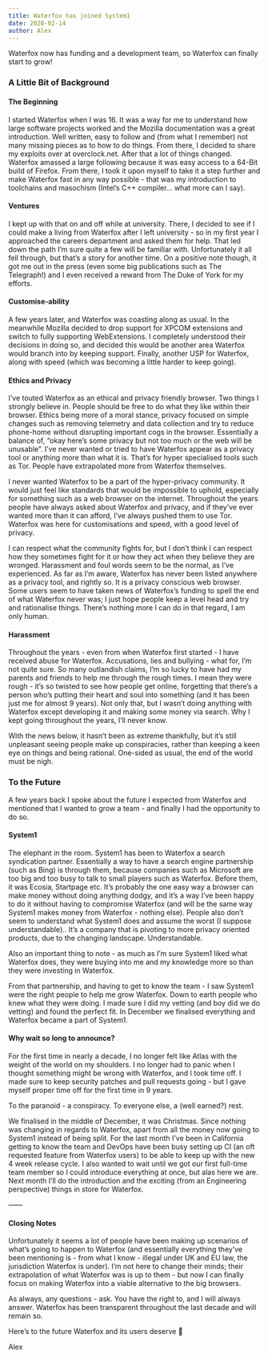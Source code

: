 ```yaml
---
title: Waterfox has joined System1
date: 2020-02-14
author: Alex
---
```


Waterfox now has funding and a development team, so Waterfox can finally start to grow!

### A Little Bit of Background

#### The Beginning

I started Waterfox when I was 16. It was a way for me to understand how large software projects worked and the Mozilla documentation was a great introduction. Well written, easy to follow and (from what I remember) not many missing pieces as to how to do things. From there, I decided to share my exploits over at overclock.net. After that a lot of things changed. Waterfox amassed a large following because it was easy access to a 64-Bit build of Firefox. From there, I took it upon myself to take it a step further and make Waterfox fast in any way possible - that was my introduction to toolchains and masochism (Intel’s C++ compiler… what more can I say).

#### Ventures

I kept up with that on and off while at university. There, I decided to see if I could make a living from Waterfox after I left university - so in my first year I approached the careers department and asked them for help. That led down the path I’m sure quite a few will be familiar with. Unfortunately it all fell through, but that’s a story for another time. On a positive note though, it got me out in the press (even some big publications such as The Telegraph!) and I even received a reward from The Duke of York for my efforts.

#### Customise-ability

A few years later, and Waterfox was coasting along as usual. In the meanwhile Mozilla decided to drop support for XPCOM extensions and switch to fully supporting WebExtensions. I completely understood their decisions in doing so, and decided this would be another area Waterfox would branch into by keeping support. Finally, another USP for Waterfox, along with speed (which was becoming a little harder to keep going).

#### Ethics and Privacy

I’ve touted Waterfox as an ethical and privacy friendly browser. Two things I strongly believe in. People should be free to do what they like within their browser. Ethics being more of a moral stance, privacy focused on simple changes such as removing telemetry and data collection and try to reduce phone-home without disrupting important cogs in the browser. Essentially a balance of, “okay here’s some privacy but not too much or the web will be unusable”. I’ve never wanted or tried to have Waterfox appear as a privacy tool or anything more than what it is. That’s for hyper specialised tools such as Tor. People have extrapolated more from Waterfox themselves.

I never wanted Waterfox to be a part of the hyper-privacy community. It would just feel like standards that would be impossible to uphold, especially for something such as a web browser on the internet. Throughout the years people have always asked about Waterfox and privacy, and if they’ve ever wanted more than it can afford, I’ve always pushed them to use Tor. Waterfox was here for customisations and speed, with a good level of privacy.

I can respect what the community fights for, but I don’t think I can respect how they sometimes fight for it or how they act when they believe they are wronged. Harassment and foul words seem to be the normal, as I’ve experienced.
As far as I’m aware, Waterfox has never been listed anywhere as a privacy tool, and rightly so. It is a privacy conscious web browser. Some users seem to have taken news of Waterfox’s funding to spell the end of what Waterfox never was; I just hope people keep a level head and try and rationalise things. There’s nothing more I can do in that regard, I am only human.

#### Harassment

Throughout the years - even from when Waterfox first started - I have received abuse for Waterfox. Accusations, lies and bullying - what for, I’m not quite sure. So many outlandish claims, I’m so lucky to have had my parents and friends to help me through the rough times. I mean they were rough - it’s so twisted to see how people get online, forgetting that there’s a person who’s putting their heart and soul into something (and it has been just me for almost 9 years). Not only that, but I wasn’t doing anything with Waterfox except developing it and making some money via search. Why I kept going throughout the years, I’ll never know.

With the news below, it hasn’t been as extreme thankfully, but it’s still unpleasant seeing people make up conspiracies, rather than keeping a keen eye on things and being rational. One-sided as usual, the end of the world must be nigh.

### To the Future

A few years back I spoke about the future I expected from Waterfox and mentioned that I wanted to grow a team - and finally I had the opportunity to do so.

#### System1

The elephant in the room. System1 has been to Waterfox a search syndication partner. Essentially a way to have a search engine partnership (such as Bing) is through them, because companies such as Microsoft are too big and too busy to talk to small players such as Waterfox. Before them, it was Ecosia, Startpage etc. It’s probably the one easy way a browser can make money without doing anything dodgy, and it’s a way I’ve been happy to do it without having to compromise Waterfox (and will be the same way System1 makes money from Waterfox - nothing else).
People also don’t seem to understand what System1 does and assume the worst (I suppose understandable).. It’s a company that is pivoting to more privacy oriented products, due to the changing landscape. Understandable.

Also an important thing to note - as much as I’m sure System1 liked what Waterfox does, they were buying into me and my knowledge more so than they were investing in Waterfox.

From that partnership, and having to get to know the team - I saw System1 were the right people to help me grow Waterfox. Down to earth people who knew what they were doing. I made sure I did my vetting (and boy did we do vetting) and found the perfect fit. In December we finalised everything and Waterfox became a part of System1.

#### Why wait so long to announce?

For the first time in nearly a decade, I no longer felt like Atlas with the weight of the world on my shoulders. I no longer had to panic when I thought something might be wrong with Waterfox, and I took time off. I made sure to keep security patches and pull requests going - but I gave myself proper time off for the first time in 9 years.

To the paranoid - a conspiracy. To everyone else, a (well earned?) rest.

We finalised in the middle of December, it was Christmas. Since nothing was changing in regards to Waterfox, apart from all the money now going to System1 instead of being split. For the last month I’ve been in California getting to know the team and DevOps have been busy setting up CI (an oft requested feature from Waterfox users) to be able to keep up with the new 4 week release cycle.
I also wanted to wait until we got our first full-time team member so I could introduce everything at once, but alas here we are. Next month I’ll do the introduction and the exciting (from an Engineering perspective) things in store for Waterfox.

——

#### Closing Notes

Unfortunately it seems a lot of people have been making up scenarios of what’s going to happen to Waterfox (and essentially everything they’ve been mentioning is - from what I know - illegal under UK and EU law, the jurisdiction Waterfox is under). I’m not here to change their minds; their extrapolation of what Waterfox was is up to them - but now I can finally focus on making Waterfox into a viable alternative to the big browsers.

As always, any questions - ask. You have the right to, and I will always answer. Waterfox has been transparent throughout the last decade and will remain so.

Here’s to the future Waterfox and its users deserve 🍻

Alex

